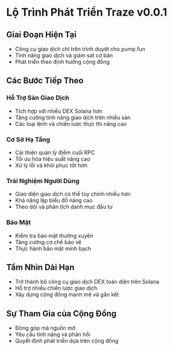 # Lộ Trình Phát Triển Traze v0.0.1

## Giai Đoạn Hiện Tại
- Công cụ giao dịch chỉ trên trình duyệt cho pump.fun
- Tính năng giao dịch và giám sát cơ bản
- Phát triển theo định hướng cộng đồng

## Các Bước Tiếp Theo

### Hỗ Trợ Sàn Giao Dịch
- Tích hợp với nhiều DEX Solana hơn
- Tăng cường tính năng giao dịch trên nhiều sàn
- Các loại lệnh và chiến lược thực thi nâng cao

### Cơ Sở Hạ Tầng
- Cải thiện quản lý điểm cuối RPC
- Tối ưu hóa hiệu suất nâng cao
- Xử lý lỗi và khôi phục tốt hơn

### Trải Nghiệm Người Dùng
- Giao diện giao dịch có thể tùy chỉnh nhiều hơn
- Khả năng lập biểu đồ nâng cao
- Theo dõi và phân tích danh mục đầu tư

### Bảo Mật
- Kiểm tra bảo mật thường xuyên
- Tăng cường cơ chế bảo vệ
- Thực hành bảo mật minh bạch

## Tầm Nhìn Dài Hạn
- Trở thành bộ công cụ giao dịch DEX toàn diện trên Solana
- Hỗ trợ nhiều chiến lược giao dịch
- Xây dựng cộng đồng mạnh mẽ và gắn kết

## Sự Tham Gia của Cộng Đồng
- Đóng góp mã nguồn mở
- Yêu cầu tính năng và phản hồi
- Quyết định phát triển dựa trên cộng đồng